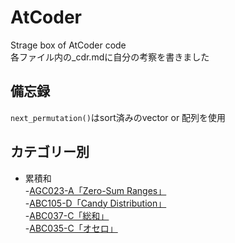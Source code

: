 # AtCoder
Strage box of AtCoder code  
各ファイル内の_cdr.mdに自分の考察を書きました  
  
## 備忘録  
`next_permutation()`はsort済みのvector or 配列を使用  
  
## カテゴリー別  
- 累積和  
    -[AGC023-A「Zero-Sum Ranges」](https://beta.atcoder.jp/contests/agc023/tasks/agc023_a)  
    -[ABC105-D「Candy Distribution」](https://beta.atcoder.jp/contests/abc105/tasks/abc105_d)  
    -[ABC037-C「総和」](https://beta.atcoder.jp/contests/abc037/tasks/abc037_c)  
    -[ABC035-C「オセロ」](https://beta.atcoder.jp/contests/abc035/tasks/abc035_c)  
